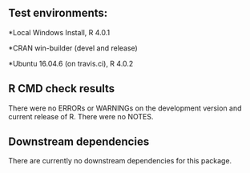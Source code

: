 ## Test environments:

*Local Windows Install, R 4.0.1

*CRAN win-builder (devel and release)

*Ubuntu 16.04.6 (on travis.ci), R 4.0.2

## R CMD check results 

There were no ERRORs or WARNINGs on the development version and current release of R.
There were no NOTES.


## Downstream dependencies

There are currently no downstream dependencies for this package.
